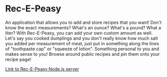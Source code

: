 # Rec-E-Peasy

An application that allows you to add and store recipes that you want! Don't know the exact measurements? What's an ounce? What's a pound? What a liter? With Rec-E-Peasy, you can add your own custom amount as well. Let's say you cooked dumplings and you don't really know how much salt you added per measurement of meat, just put in something along the lines of "toothpaste cap" or "squeeze of lotion". Something personal to you and makes sense to you! Browse around public recipes and pin them onto your recipe page!

[Link to Rec-E-Peasy Node.js server](https://github.com/asekito/Rec-E-Peasy-server)
